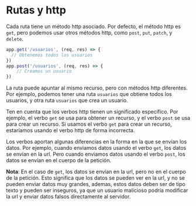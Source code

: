 # Rutas y http

Cada ruta tiene un método http asociado. Por defecto, el método http es `get`, pero podemos usar otros métodos http, como `post`, `put`, `patch`, y `delete`.

```js
app.get('/usuarios', (req, res) => {
  // Obtenemos todos los usuarios
})
app.post('/usuarios', (req, res) => {
    // Creamos un usuario
})
```

La ruta puede apuntar al mismo recurso, pero con métodos http diferentes. Por ejemplo, podemos tener una ruta `usuarios` que obtiene todos los usuarios, y otra ruta `usuarios` que crea un usuario.

Ten en cuenta que los verbos http tienen un significado específico. Por ejemplo, el verbo `get` se usa para obtener un recurso, y el verbo `post` se usa para crear un recurso. Si usamos el verbo `get` para crear un recurso, estaríamos usando el verbo http de forma incorrecta.

Los verbos aportan algunas diferencias en la forma en la que se envían los datos. Por ejemplo, cuando enviamos datos usando el verbo `get`, los datos se envían en la url. Pero cuando enviamos datos usando el verbo `post`, los datos se envían en el cuerpo de la petición. 

**Nota**: En el caso de `get`, los datos se envían en la url, pero no en el cuerpo de la petición. Esto significa que los datos se pueden ver en la url, y no se pueden enviar datos muy grandes, ademas, estos datos deben ser de tipo texto y pueden ser inseguros, ya que un usuario malicioso podría modificar la url y enviar datos falsos directamente al servidor.